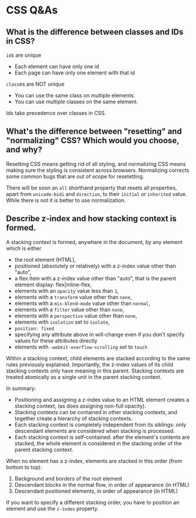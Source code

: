 # CSS Q&As

## What is the difference between classes and IDs in CSS?

`id`s are unique
* Each element can have only one id
* Each page can have only one element with that id

`class`es are NOT unique
* You can use the same class on multiple elements.
* You can use multiple classes on the same element.

Ids take precedence over classes in CSS.

## What's the difference between "resetting" and "normalizing" CSS? Which would you choose, and why?
Resetting CSS means getting rid of all styling, and normalizing CSS means making sure the styling is consistent across browsers.
Normalizing corrects some common bugs that are out of scope for resetetting.

There will be soon an `all` shorthand property that resets all properties, apart from `unicode-bidi` and `direction`, to their `initial` or `inherited` value.
While there is not it is better to use normalization.

## Describe z-index and how stacking context is formed.
A stacking context is formed, anywhere in the document, by any element which is either

* the root element (HTML),
* positioned (absolutely or relatively) with a z-index value other than "auto",
* a flex item with a z-index value other than "auto", that is the parent element display: flex|inline-flex,
* elements with an `opacity` value less than `1`,
* elements with a `transform` value other than `none`,
* elements with a `mix-blend-mode` value other than `normal`,
* elements with a `filter` value other than `none`,
* elements with a `perspective` value other than `none`,
* elements with `isolation` set to `isolate`,
* `position: fixed`
* specifying any attribute above in will-change even if you don't specify values for these attributes directly
* elements with `-webkit-overflow-scrolling` set to `touch`

Within a stacking context, child elements are stacked according to the same rules previously explained. Importantly, the z-index values of its child stacking contexts only have meaning in this parent. Stacking contexts are treated atomically as a single unit in the parent stacking context.

In summary:

* Positioning and assigning a z-index value to an HTML element creates a stacking context, (as does assigning non-full opacity).
* Stacking contexts can be contained in other stacking contexts, and together create a hierarchy of stacking contexts.
* Each stacking context is completely independent from its siblings: only descendant elements are considered when stacking is processed.
* Each stacking context is self-contained: after the element's contents are stacked, the whole element is considered in the stacking order of the parent stacking context.

When no element has a z-index, elements are stacked in this order (from bottom to top):

1. Background and borders of the root element
2. Descendant blocks in the normal flow, in order of appearance (in HTML)
3. Descendant positioned elements, in order of appearance (in HTML)

If you want to specify a different stacking order, you have to position an element and use the `z-index` property.


